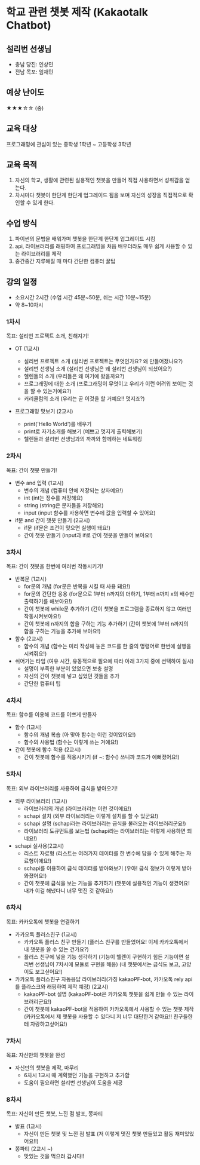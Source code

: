 # 학교 관련 챗봇 제작 (Kakaotalk Chatbot)

## 설리번 선생님

* 충남 당진: 인상민
* 전남 목포: 임재민

## 예상 난이도

★★★☆☆ (중)

## 교육 대상

프로그래밍에 관심이 있는 중학생 1학년 ~ 고등학생 3학년

## 교육 목적

1. 자신의 학교, 생활에 관련된 실용적인 챗봇을 만들어 직접 사용하면서 성취감을 얻는다.
2. 차시마다 챗봇이 한단계 한단계 업그레이드 됨을 보며 자신의 성장을 직접적으로 확인할 수 있게 한다.

## 수업 방식

1. 파이썬의 문법을 배워가며 챗봇을 한단계 한단계 업그레이드 시킴
2. api, 라이브러리를 래핑하여 프로그래밍을 처음 배우더라도 매우 쉽게 사용할 수 있는 라이브러리를 제작
3. 중간중간 지루해질 때 마다 간단한 컴퓨터 꿀팁

## 강의 일정

* 소요시간 2시간 (수업 시간 45분~50분, 쉬는 시간 10분~15분)
* 약 8~10차시


### 1차시

목표: 설리번 프로젝트 소개, 친해지기!

* OT (1교시)
  * 설리번 프로젝트 소개 (설리번 프로젝트는 무엇인가요? 왜 만들어졌나요?)
  * 설리번 선생님 소개 (설리번 선생님은 왜 설리번 선생님이 되셨어요?)
  * 헬렌들의 소개 (우리들은 왜 여기에 왔을까요?)
  * 프로그래밍에 대한 소개 (프로그래밍이 무엇이고 우리가 이런 어려워 보이는 것을 할 수 있는거예요?)
  * 커리큘럼의 소개 (우리는 곧 이것을 할 거예요!! 멋지죠?)

* 프로그래밍 맛보기 (2교시)
  * print('Hello World')를 배우기
  * print로 자기소개를 해보기 (예쁘고 멋지게 출력해보기)
  * 헬렌들과 설리번 선생님과의 까까와 함께하는 네트워킹

### 2차시

목표: 간이 챗봇 만들기!

* 변수 and 입력 (1교시)
  * 변수의 개념 (컴퓨터 안에 저장되는 상자예요!)
  * int (int는 정수를 저장해요)
  * string (string은 문자들을 저장해요)
  * input (input 함수를 사용하면 변수에 값을 입력할 수 있어요)
* if문 and 간이 챗봇 만들기 (2교시)
  * if문 (if문은 조건이 맞으면 실행이 돼요!)
  * 간이 챗봇 만들기 (input과 if로 간이 챗봇을 만들어 보아요!)

### 3차시

목표: 간이 챗봇을 한번에 여러번 작동시키기!

* 반복문 (1교시)
  * for문의 개념 (for문은 반복을 시킬 때 사용 돼요!)
  * for문의 간단한 응용 (for문으로 1부터 n까지의 더하기, 1부터 n까지 x의 배수만 출력하기를 해보아요!)
  * 간이 챗봇에 while문 추가하기 (간이 챗봇을 프로그램을 종료하지 않고 여러번 작동시켜보아요!)
  * 간이 챗봇에 n까지의 합을 구하는 기능 추가하기 (간이 챗봇에 1부터 n까지의 합을 구하는 기능을 추가해 보아요!)
* 함수 (2교시)
  * 함수의 개념 (함수는 미리 작성해 놓은 코드를 한 줄의 명령어로 한번에 실행을 시켜줘요!)
* 쉬어가는 타임 (여유 시간, 유동적으로 필요에 따라 아래 3가지 중에 선택하여 실시)
  * 설명이 부족한 부분이 있었으면 보충 설명
  * 자신의 간이 챗봇에 넣고 싶었던 것들을 추가
  * 간단한 컴퓨터 팁

### 4차시

목표: 함수를 이용해 코드를 이쁘게 만들자

* 함수 (1교시)
  * 함수의 개념 복습 (아 맞아 함수는 이런 것이었어요!)
  * 함수의 사용법 (함수는 이렇게 쓰는 거예요!)
* 간이 챗봇에 함수 적용 (2교시)
  * 간이 챗봇에 함수를 적옹시키기 (if ~: 함수() 쓰니까 코드가 에뻐졌어요!)

### 5차시

목표: 외부 라이브러리를 사용하여 급식을 받아오기!

* 외부 라이브러리 (1교시)
  * 라이브러리의 개념 (라이브러리는 이런 것이에요!)
  * schapi 설치 (외부 라이브러리는 이렇게 설치를 할 수 있군요!)
  * schapi 설명 (schapi라는 라이브러리는 급식을 불러오는 라이브러리군요!)
  * 라이브러리 도큐먼트를 보는법 (schapi라는 라이브러리는 이렇게 사용하면 되네요!)
* schapi 실사용(2교시)
  * 리스트 자료형 (리스트는 여러가지 데이터를 한 변수에 담을 수 있게 해주는 자료형이에요!)
  * schapi를 이용하여 급식 데이터를 받아와보기 (우아! 급식 정보가 이렇게 받아와졌어요!)
  * 간이 챗봇에 급식을 보는 기능을 추가하기 (챗봇에 실용적인 기능이 생겼어요! 내가 이걸 해냈다니 너무 멋진 것 같아요!)

### 6차시

목표: 카카오톡에 챗봇을 연결하기

* 카카오톡 플러스친구 (1교시)
  * 카카오톡 플러스 친구 만들기 (플러스 친구를 만들었어요! 이제 카카오톡에서 내 챗봇을 쓸 수 있는 건가요?)
  * 플러스 친구에 넣을 기능 생각하기 (기능이 헬렌이 구현하기 힘든 기능이면 설리번 선생님이 7차시에 모듈로 구현을 해옴) (내 챗봇에서는 급식도 보고, 고양이도 보고싶어요!)
* 카카오톡 플러스친구 자동응답 라이브러리(가칭 kakaoPF-bot, 카카오톡 rely api를 플라스크와 래핑하여 제작 예정) (2교시)
  * kakaoPF-bot 설명 (kakaoPF-bot은 카카오톡 챗봇을 쉽게 만들 수 있는 라이브러리군요!)
  * 간이 챗봇에 kakaoPF-bot을 적용하여 카카오톡에서 사용할 수 있는 챗봇 제작 (카카오톡에서 제 챗봇을 사용할 수 있다니 저 너무 대단한거 같아요!! 친구들한테 자랑하고싶어요!)

### 7차시

목표: 자신만의 챗봇을 완성

* 자신만의 챗봇을 제작, 마무리
  * 6차시 1교시 때 계획했던 기능을 구현하고 추가함
  * 도움이 필요하면 설리번 선생님이 도움을 제공

### 8차시

목표: 자신이 만든 챗봇, 느낀 점 발표, 쫑파티

* 발표 (1교시)
  * 자신이 만든 챗봇 및 느낀 점 발표 (저 이렇게 멋진 챗봇 만들었고 활동 재미있었어요!!)
* 쫑파티 (2교시 ~)
  * 맛있는 것을 먹으러 갑시다!!